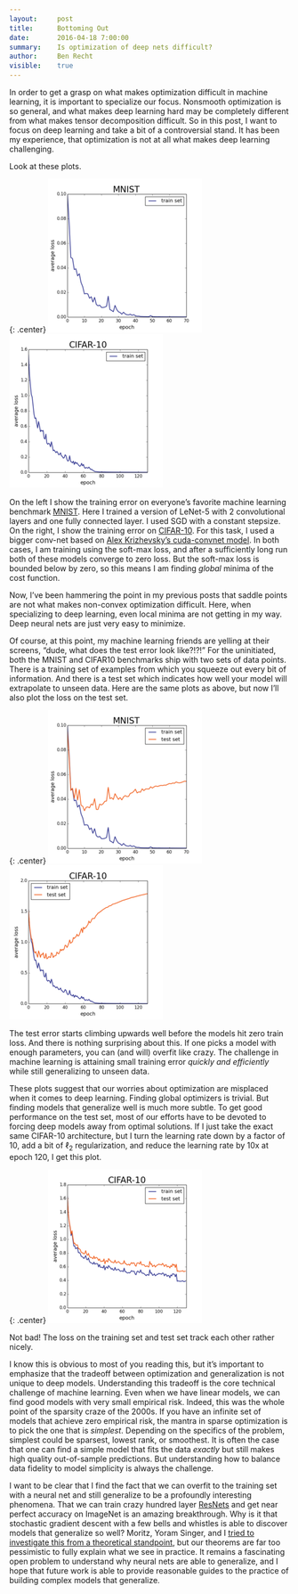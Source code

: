 ```yaml
---
layout:     post
title:      Bottoming Out
date:       2016-04-18 7:00:00
summary:    Is optimization of deep nets difficult?
author:     Ben Recht
visible:    true
---
```


In order to get a grasp on what makes optimization difficult in machine learning, it is important to specialize our focus.  Nonsmooth optimization is so general, and what makes deep learning hard may be completely different from what makes tensor decomposition difficult.  So in this post, I want to focus on deep learning and take a bit of a controversial stand.  It has been my experience, that optimization is not at all what makes deep learning challenging.

Look at these plots.

{: .center}
![Train error on MNIST](/assets/deepfit/mnist_train.png)
![Train error on CIFAR10](/assets/deepfit/cifar10_train.png)

On the left I show the training error on everyone’s favorite machine learning benchmark [MNIST](http://yann.lecun.com/exdb/mnist/).  Here I trained a version of LeNet-5 with 2 convolutional layers and one fully connected layer.  I used SGD with a constant stepsize.  On the right, I show the training error on [CIFAR-10](https://www.cs.toronto.edu/~kriz/cifar.html).  For this task, I used a bigger conv-net based on [Alex Krizhevsky’s cuda-convnet model](https://code.google.com/p/cuda-convnet/source/browse/trunk/example-layers/layers-18pct.cfg).  In both cases, I am training using the soft-max loss, and after a sufficiently long run both of these models converge to zero loss.  But the soft-max loss is bounded below by zero, so this means I am finding *global* minima of the cost function.

Now, I’ve been hammering the point in my previous posts that saddle points are not what makes non-convex optimization difficult.  Here, when specializing to deep learning, even local minima are not getting in my way.  Deep neural nets are just very easy to minimize.

Of course, at this point, my machine learning friends are yelling at their screens, “dude, what does the test error look like?!?!”  For the uninitiated, both the MNIST and CIFAR10 benchmarks ship with two sets of data points. There is a training set of examples from which you squeeze out every bit of information.  And there is a test set which indicates how well your model will extrapolate to unseen data.  Here are the same plots as above, but now I’ll also plot the loss on the test set.

{: .center}
![Train vs test error on MNIST](/assets/deepfit/mnist_train_and_test.png)
![Train vs test error on CIFAR10](/assets/deepfit/cifar10_train_and_test.png)

The test error starts climbing upwards well before the models hit zero train loss.  And there is nothing surprising about this.  If one picks a model with enough parameters, you can (and will) overfit like crazy.  The challenge in machine learning is attaining small training error *quickly and efficiently* while still generalizing to unseen data.

These plots suggest that our worries about optimization are misplaced when it comes to deep learning.  Finding global optimizers is trivial.  But finding models that generalize well is much more subtle.  To get good performance on the test set, most of our efforts have to be devoted to forcing deep models away from optimal solutions.  If I just take the exact same CIFAR-10 architecture, but I turn the learning rate down by a factor of 10, add a bit of $\ell_2$ regularization, and reduce the learning rate by 10x at epoch 120, I get this plot.

{: .center}
![with regularization](/assets/deepfit/cifar10_alexnet_train_and_test.png)

Not bad!  The loss on the training set and test set track each other rather nicely.  

I know this is obvious to most of you reading this, but it’s important to emphasize that the tradeoff between optimization and generalization is not unique to deep models.  Understanding this tradeoff is the core technical challenge of machine learning.  Even when we have linear models, we can find good models with very small empirical risk.  Indeed, this was the whole point of the sparsity craze of the 2000s.  If you have an infinite set of models that achieve zero empirical risk, the mantra in sparse optimization is to pick the one that is *simplest*.   Depending on the specifics of the problem, simplest could be sparsest, lowest rank, or smoothest.  It is often the case that one can find a simple model that fits the data *exactly* but still makes high quality out-of-sample predictions.  But understanding how to balance data fidelity to model simplicity is always the challenge.

I want to be clear that I find the fact that we can overfit to the training set with a neural net and still generalize to be a profoundly interesting phenomena.  That we can train crazy hundred layer [ResNets](http://arxiv.org/abs/1512.03385) and get near perfect accuracy on ImageNet is an amazing breakthrough.  Why is it that stochastic gradient descent with a few bells and whistles is able to discover models that generalize so well? Moritz, Yoram Singer, and I [tried to investigate this from a theoretical standpoint](http://arxiv.org/abs/1509.01240), but our theorems are far too pessimistic to fully explain what we see in practice.  It remains a fascinating open problem to understand why neural nets are able to generalize, and I hope that future work is able to provide reasonable guides to the practice of building complex models that generalize.
